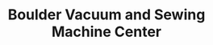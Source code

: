 ---
title: "Boulder Vacuum and Sewing Machine Center"
url: /boulder/boulder-vacuum-and-sewing-machine-center/
shop: vacuum cleaner
---
